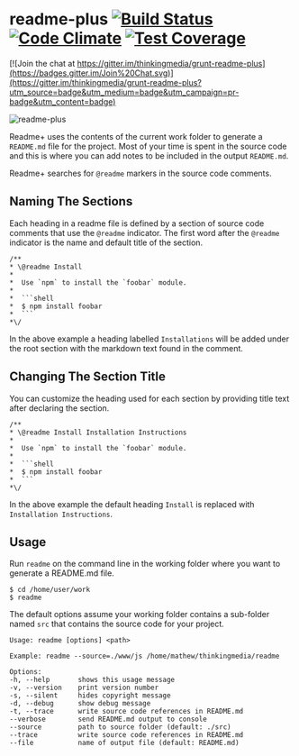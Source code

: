 # readme-plus [![Build Status](https://travis-ci.org/thinkingmedia/grunt-readme-plus.svg?branch=master)](https://travis-ci.org/thinkingmedia/grunt-readme-plus) [![Code Climate](https://codeclimate.com/github/thinkingmedia/grunt-readme-plus/badges/gpa.svg)](https://codeclimate.com/github/thinkingmedia/grunt-readme-plus) [![Test Coverage](https://codeclimate.com/github/thinkingmedia/grunt-readme-plus/badges/coverage.svg)](https://codeclimate.com/github/thinkingmedia/grunt-readme-plus/coverage)

[![Join the chat at https://gitter.im/thinkingmedia/grunt-readme-plus](https://badges.gitter.im/Join%20Chat.svg)](https://gitter.im/thinkingmedia/grunt-readme-plus?utm_source=badge&utm_medium=badge&utm_campaign=pr-badge&utm_content=badge)

<div><img title="readme-plus" src="https://raw.githubusercontent.com/thinkingmedia/grunt-readme-plus/master/grunt-readme-plus.png" style="margin: 0 auto;"></div>

Readme+ uses the contents of the current work folder to generate a `README.md` file for the project. Most of your
time is spent in the source code and this is where you can add notes to be included in the output `README.md`.

Readme+ searches for `@readme` markers in the source code comments.

## Naming The Sections


Each heading in a readme file is defined by a section of source code comments that use the `@readme` indicator. The
first word after the `@readme` indicator is the name and default title of the section.

```
/**
* \@readme Install
*
*  Use `npm` to install the `foobar` module.
*
*  ```shell
*  $ npm install foobar
*  ```
*\/
```

In the above example a heading labelled `Installations` will be added under the root section with the markdown text
found in the comment.


## Changing The Section Title


You can customize the heading used for each section by providing title text after declaring the section.

```
/**
* \@readme Install Installation Instructions
*
*  Use `npm` to install the `foobar` module.
*
*  ```shell
*  $ npm install foobar
*  ```
*\/
```
In the above example the default heading `Install` is replaced with `Installation Instructions`.


## Usage


Run `readme` on the command line in the working folder where you want to generate a README.md file.

```shell
$ cd /home/user/work
$ readme
```

The default options assume your working folder contains a sub-folder named `src` that contains
the source code for your project.

```
Usage: readme [options] <path>

Example: readme --source=./www/js /home/mathew/thinkingmedia/readme

Options:
-h, --help       shows this usage message
-v, --version    print version number
-s, --silent     hides copyright message
-d, --debug      show debug message
-t, --trace      write source code references in README.md
--verbose        send README.md output to console
--source         path to source folder (default: ./src)
--trace          write source code references in README.md
--file           name of output file (default: README.md)
```

